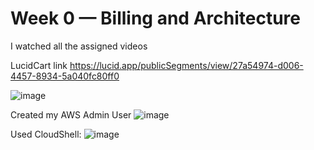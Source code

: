 # Week 0 — Billing and Architecture

I watched all the assigned videos


LucidCart link
https://lucid.app/publicSegments/view/27a54974-d006-4457-8934-5a040fc80ff0

![image](https://user-images.githubusercontent.com/10476765/221272193-59dbfd6a-1b92-49a4-b551-3d5fb7edbe1b.png)

Created my AWS Admin User
![image](https://user-images.githubusercontent.com/10476765/221623307-88b15b4c-a56f-43b0-a161-39f98645516d.png)

Used CloudShell:
![image](https://user-images.githubusercontent.com/10476765/221623987-1bb806b7-89b8-40f0-ad25-cfcceb041938.png)


